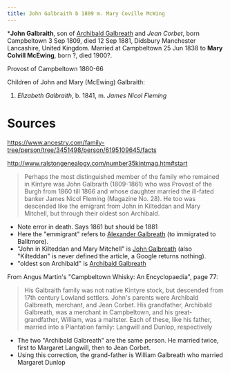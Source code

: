 ```yaml
---
title: John Galbraith b 1809 m. Mary Coville McWing
---
```

***John Galbraith**, son of [Archibald Galbreath](galbreath-archibald-1760.md) and *Jean Corbet*, born Campbeltown 3 Sep 1809, died 12 Sep 1881, Didsbury Manchester Lancashire, United Kingdom.  Married at Campbeltown 25 Jun 1838 to **Mary Colvill McEwing**, born ?, died 1900?.


Provost of Campbeltown 1860-66

Children of John and Mary (McEwing) Galbraith:

1. *Elizabeth Galbraith*, b. 1841, m. *James Nicol Fleming* 

# Sources

https://www.ancestry.com/family-tree/person/tree/3451498/person/6195109645/facts

http://www.ralstongenealogy.com/number35kintmag.htm#start

> Perhaps the most distinguished member of the family who remained 
> in Kintyre was John Galbraith (1809-1861) who was Provost of
> the Burgh from 1860 till 1866 and whose daughter married the 
> ill-fated banker James Nicol Fleming (Magazine No. 28).
> He too was descended like the emigrant from John in Kilteddan 
> and Mary Mitchell, but through their oldest son Archibald. 

- Note error in death.  Says 1861 but should be 1881
- Here the "emmigrant" refers to [Alexander Galbreath](galbreath-alexander-1753.md) (to immigrated to Balitmore).
- "John in Kilteddan and Mary Mitchell" is [John Galbreath](galbreath-john-1680.md) (also "Kilteddan" is never defined the article, a Google returns nothing).
- "oldest son Archibald" is [Archibald Galbreath](galbreath-archibald-1708.md)

From Angus Martin's "Campbeltown Whisky: An Encyclopaedia", page 77:

> His Galbraith family was not native Kintyre stock,
> but descended from  17th century Lowland settlers. John's
> parents were Archibald Galbreath, merchant, and Jean
> Corbet. His grandfather, Archibald Galbreath, was a 
> merchant in Campbeltown, and his great-grandfather,
> William, was a maltster. Each of these, like his father,
> married into a Plantation family: Langwill and Dunlop,
> respectively

- The two "Archibald Galbreath" are the same person.  He married twice, first to Margaret Langwill, then to Jean Corbet.
- Using this correction, the grand-father is William Galbreath who married Margaret Dunlop


